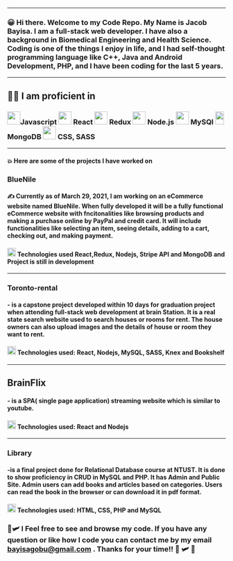 
__________________
###  :grinning: Hi there. Welcome to my Code Repo. My Name is Jacob Bayisa. I am a full-stack web developer. I have also a background in Biomedical Engineering and Health Science. Coding is one of the things I enjoy in life, and I had self-thought programming language like  C++, Java and Android Development, PHP, and I have been coding for the last 5 years. 

___
##  :muscle::smirk: I am proficient in  


### <image src ="https://user-images.githubusercontent.com/28535677/120090182-772a7800-c0ce-11eb-9824-a946eec1cb8a.png" width="30px"/>Javascript <image src ="https://user-images.githubusercontent.com/28535677/120089504-ff0d8380-c0c8-11eb-9d40-f37425b770ca.png" width="30px"/>  React <image src ="https://user-images.githubusercontent.com/28535677/120089785-780dda80-c0cb-11eb-9559-2824d9db98b2.png"  width ="30px"/> Redux  <image src ="https://user-images.githubusercontent.com/28535677/120090090-dc319e00-c0cd-11eb-8123-98d0da6f1717.jpg"  width ="30px"/> Node.js <image src = "https://user-images.githubusercontent.com/28535677/120090269-236c5e80-c0cf-11eb-9c2f-8c1ccea82c5a.png" width ="30px" /> MySQl <image src = "https://user-images.githubusercontent.com/28535677/120089792-7f34e880-c0cb-11eb-9dfc-5ab853a6af3e.png" width = "20px" height="30px"  /> MongoDB <image src ="https://user-images.githubusercontent.com/28535677/120090002-2bc39a00-c0cd-11eb-98a3-52a8de68e334.png" width ="30px" />  CSS, SASS
-----------------------------------------------------------------------------------------------------------------------------------------------------------------------------------
#### :collision: Here are some of the projects I have worked on
### BlueNile
#### :writing_hand: Currently as of March 29, 2021, I am working on an eCommerce website named BlueNile. When fully developed it will be a fully functional eCommerce website with fncitonalities like browsing products and making a purchase online by  PayPal and credit card. It will include functionalities like selecting an item, seeing details, adding to a cart, checking out, and making payment.
#### <image src ="https://user-images.githubusercontent.com/28535677/120091286-a09bd180-c0d7-11eb-82aa-8a3b4ba55316.png" width="20px"/> Technologies used React,Redux, Nodejs, Stripe API and MongoDB and Project is still in development 
-----------------------------------------------------------------------------------------------------------------------------------------------------------------------------------

###  Toronto-rental
#### - is a capstone project developed within 10 days for graduation project when attending full-stack web development at brain Station. It is a real state search website used to search houses or rooms for rent. The house owners can also upload images and the details of house or room they want to rent.
####  <image src ="https://user-images.githubusercontent.com/28535677/120091286-a09bd180-c0d7-11eb-82aa-8a3b4ba55316.png" width="20px"/> Technologies used: React, Nodejs, MySQL, SASS, Knex and Bookshelf
-----------------------------------------------------------------------------------------------------------------------------------------------------------------------------------
## BrainFlix 
#### - is a SPA( single page application) streaming website which is similar to  youtube. 
#### <image src ="https://user-images.githubusercontent.com/28535677/120091286-a09bd180-c0d7-11eb-82aa-8a3b4ba55316.png" width="20px"/>  Technologies used: React and Nodejs
____
### Library
#### -is a final project done for Relational Database course at NTUST. It is done to show proficiency in CRUD in MySQL and PHP. It has Admin and Public Site. Admin users can add books and articles based on categories. Users can read the book in the browser or can download it in pdf format.
####  <image src ="https://user-images.githubusercontent.com/28535677/120091286-a09bd180-c0d7-11eb-82aa-8a3b4ba55316.png" width="20px"/> Technologies used: HTML, CSS, PHP and MySQL


### :broccoli::small_airplane: l Feel free to see  and browse my code. If you have any question or like how I code you can contact me by my email bayisagobu@gmail.com . Thanks for your time!! :leafy_green: :small_airplane: :broccoli:

<!--
**Jacobbayisa/Jacobbayisa** is a ✨ _special_ ✨ repository because its `README.md` (this file) appears on your GitHub profile.
